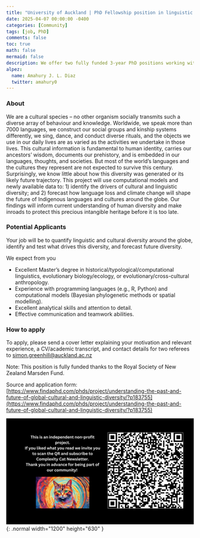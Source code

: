 ```yaml
---
title: "University of Auckland | PhD Fellowship position in linguistic diversity"
date: 2025-04-07 00:00:00 -0400
categories: [Community]
tags: [job, PhD]
comments: false
toc: true
math: false
mermaid: false
description: We offer two fully funded 3-year PhD positions working with Associate Professor Simon Greenhill and Professor Quentin Atkinson to revolutionize our understanding of human linguistic and cultural diversity. 
alpez:
  name: Amahury J. L. Diaz
  twitter: amahury0
---
```

### About
We are a cultural species – no other organism socially transmits such a diverse array of behaviour and knowledge. Worldwide, we speak more than 7000 languages, we construct our social groups and kinship systems differently, we sing, dance, and conduct diverse rituals, and the objects we use in our daily lives are as varied as the activities we undertake in those lives. This cultural information is fundamental to human identity, carries our ancestors’ wisdom, documents our prehistory, and is embedded in our languages, thoughts, and societies. But most of the world’s languages and the cultures they represent are not expected to survive this century. Surprisingly, we know little about how this diversity was generated or its likely future trajectory. This project will use computational models and newly available data to: 1) identify the drivers of cultural and linguistic diversity; and 2) forecast how language loss and climate change will shape the future of Indigenous languages and cultures around the globe. Our findings will inform current understanding of human diversity and make inroads to protect this precious intangible heritage before it is too late.

### Potential Applicants
Your job will be to quantify linguistic and cultural diversity around the globe, identify and test what drives this diversity, and forecast future diversity.

We expect from you
- Excellent Master’s degree in historical/typological/computational linguistics, evolutionary biology/ecology, or evolutionary/cross-cultural anthropology.
- Experience with programming languages (e.g., R, Python) and computational models (Bayesian phylogenetic methods or spatial modelling).
- Excellent analytical skills and attention to detail.
- Effective communication and teamwork abilities.

### How to apply
To apply, please send a cover letter explaining your motivation and relevant experience, a CV/academic transcript, and contact details for two referees to simon.greenhill@auckland.ac.nz

Note: This position is fully funded thanks to the Royal Society of New Zealand Marsden Fund.

Source and application form: [https://www.findaphd.com/phds/project/understanding-the-past-and-future-of-global-cultural-and-linguistic-diversity/?p183755](https://www.findaphd.com/phds/project/understanding-the-past-and-future-of-global-cultural-and-linguistic-diversity/?p183755)

![Desktop View](/assets/img/fix/complexity-cat-newsletter.png){: .normal width="1200" height="630" }
